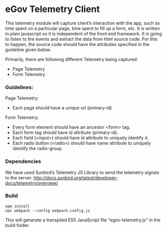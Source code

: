# eGov Telemetry Client

This telemetry module will capture client’s interaction with the app, such as time spent on a particular page, time spent to fill up a form, etc. It is written in plain javascript so it is independent of the front end framework. It is going to listen to the events and extract the data from html source code. For this to happen, the source code should have the attributes specified in the guideline given below.

Primarily, there are following different Telemetry being captured:
- Page Telemetry
- Form Telemetry

### Guidelines:

Page Telemetry:
- Each page should have a unique url (primary-id)

Form Telemetry:
- Every form element should have an ancestor \<form\> tag.
- Each form tag should have id attribute (primary-id).
- Each field (\<input\>) should have id attribute to uniquely identify it.
- Each radio button (\<radio\>) should have name attribute to uniquely identify the radio-group.


### Dependencies

We have used Sunbird’s Telemetry JS Library to send the telemetry signals to the server. http://docs.sunbird.org/latest/developer-docs/telemetry/overview/


### Build

```
npm install
npx webpack --config webpack.config.js
```

This will generate a transpiled ES5 JavaScript file "egov-telemetry.js” in the build folder.
​